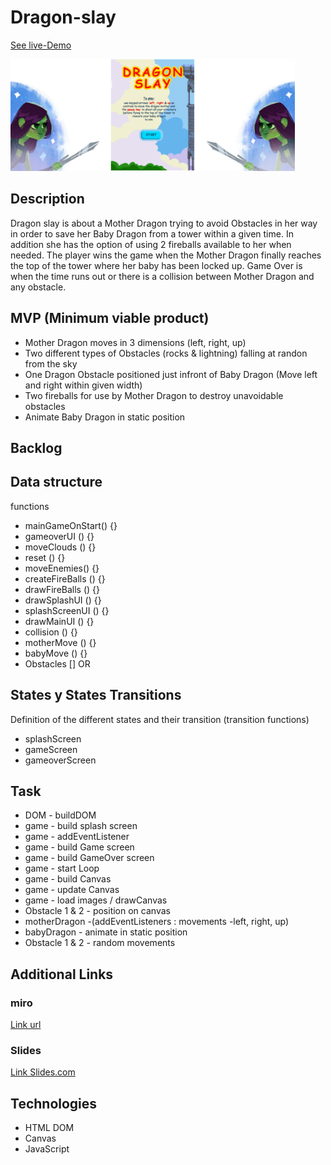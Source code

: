 # Dragon-slay

[See live-Demo](https://cleverttech.github.io/Dragon-slay/)

<img src="https://github.com/Cleverttech/Dragon-slay/blob/main/dragon-demo.PNG" alt="demo-Image" margin="auto 0px" width="455" height="179"/>

## Description

Dragon slay is about a Mother Dragon trying to avoid Obstacles in her way in order to save her Baby Dragon from a tower within a given time. In addition she has the option of using 2 fireballs available to her when needed. The player wins the game when the Mother Dragon finally reaches the top of the tower where her baby has been locked up. Game Over is when the time runs out or there is a collision between Mother Dragon and any obstacle.

## MVP (Minimum viable product)

- Mother Dragon moves in 3 dimensions (left, right, up)
- Two different types of Obstacles (rocks & lightning) falling at randon from the sky
- One Dragon Obstacle positioned just infront of Baby Dragon (Move left and right within given width)
- Two fireballs for use by Mother Dragon to destroy unavoidable obstacles
- Animate Baby Dragon in static position

## Backlog

## Data structure

functions

- mainGameOnStart() {}
- gameoverUI () {}
- moveClouds () {}
- reset () {}
- moveEnemies() {}
- createFireBalls () {}
- drawFireBalls () {}
- drawSplashUI () {}
- splashScreenUI () {}
- drawMainUI () {}
- collision () {}
- motherMove () {}
- babyMove () {}
- Obstacles [] OR

## States y States Transitions

Definition of the different states and their transition (transition functions)

- splashScreen
- gameScreen
- gameoverScreen

## Task

- DOM - buildDOM
- game - build splash screen
- game - addEventListener
- game - build Game screen
- game - build GameOver screen
- game - start Loop
- game - build Canvas
- game - update Canvas
- game - load images / drawCanvas
- Obstacle 1 & 2 - position on canvas
- motherDragon -(addEventListeners : movements -left, right, up)
- babyDragon - animate in static position
- Obstacle 1 & 2 - random movements

## Additional Links

### miro

[Link url](https://miro.com/app/board/o9J_lMeHRrU=/)

### Slides

[Link Slides.com](http://slides.com)

## Technologies

- HTML DOM
- Canvas
- JavaScript
